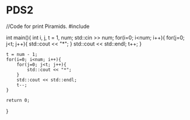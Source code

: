 # PDS2

//Code for print Piramids.
#include <iostream>

int main(){
    int i, j, t = 1, num;
    std::cin >> num;
    for(i=0; i<num; i++){
        for(j=0; j<t; j++){
            std::cout << "*";
        }
        std::cout << std::endl;
        t++;
    }
    
    t = num - 1;
    for(i=0; i<num; i++){
        for(j=0; j<t; j++){
            std::cout << "*";
        }
        std::cout << std::endl;
        t--;
    }
    
    return 0;
}

